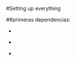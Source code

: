 #Setting up everything

##primeras dependencias:
 - ```npm i express moment exceljs --save
 - ```npm i whatsapp-web.js qrcode-terminal --save
 - ```npm i ora chalk mime-db --save